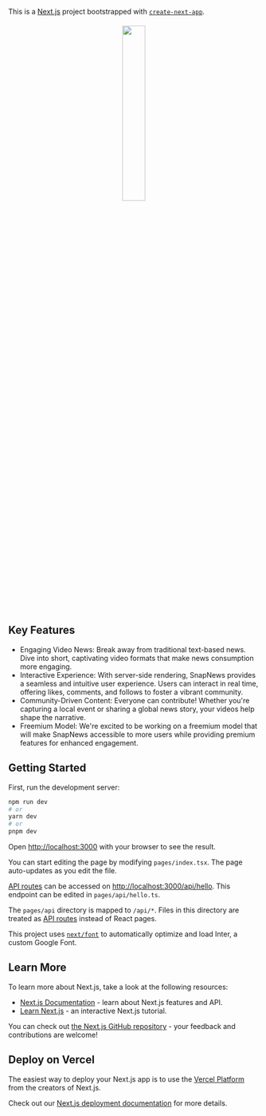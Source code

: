 This is a [Next.js](https://nextjs.org/) project bootstrapped with [`create-next-app`](https://github.com/vercel/next.js/tree/canary/packages/create-next-app).


<p align="center" style="margin-top: 20px;">
  <img src="https://github.com/thejediboySHASHANK/SnapNews/assets/95047201/b260220e-7174-4495-8cd9-b72ea0bad807" width="30%" height="auto">
</p>

## Key Features
- Engaging Video News: Break away from traditional text-based news. Dive into short, captivating video formats that make news consumption more engaging.
- Interactive Experience: With server-side rendering, SnapNews provides a seamless and intuitive user experience. Users can interact in real time, offering likes, comments, and follows to foster a vibrant community.
- Community-Driven Content: Everyone can contribute! Whether you're capturing a local event or sharing a global news story, your videos help shape the narrative.
- Freemium Model: We're excited to be working on a freemium model that will make SnapNews accessible to more users while providing premium features for enhanced engagement.




## Getting Started

First, run the development server:

```bash
npm run dev
# or
yarn dev
# or
pnpm dev
```

Open [http://localhost:3000](http://localhost:3000) with your browser to see the result.

You can start editing the page by modifying `pages/index.tsx`. The page auto-updates as you edit the file.

[API routes](https://nextjs.org/docs/api-routes/introduction) can be accessed on [http://localhost:3000/api/hello](http://localhost:3000/api/hello). This endpoint can be edited in `pages/api/hello.ts`.

The `pages/api` directory is mapped to `/api/*`. Files in this directory are treated as [API routes](https://nextjs.org/docs/api-routes/introduction) instead of React pages.

This project uses [`next/font`](https://nextjs.org/docs/basic-features/font-optimization) to automatically optimize and load Inter, a custom Google Font.

## Learn More

To learn more about Next.js, take a look at the following resources:

- [Next.js Documentation](https://nextjs.org/docs) - learn about Next.js features and API.
- [Learn Next.js](https://nextjs.org/learn) - an interactive Next.js tutorial.

You can check out [the Next.js GitHub repository](https://github.com/vercel/next.js/) - your feedback and contributions are welcome!

## Deploy on Vercel

The easiest way to deploy your Next.js app is to use the [Vercel Platform](https://vercel.com/new?utm_medium=default-template&filter=next.js&utm_source=create-next-app&utm_campaign=create-next-app-readme) from the creators of Next.js.

Check out our [Next.js deployment documentation](https://nextjs.org/docs/deployment) for more details.
